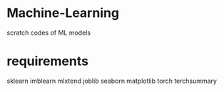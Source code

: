 # Machine-Learning
scratch codes of ML models

# requirements 
sklearn
imblearn
mlxtend
joblib
seaborn
matplotlib
torch 
terchsummary